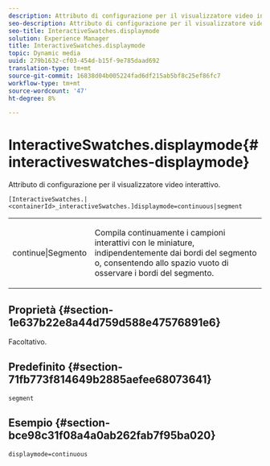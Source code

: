 ```yaml
---
description: Attributo di configurazione per il visualizzatore video interattivo.
seo-description: Attributo di configurazione per il visualizzatore video interattivo.
seo-title: InteractiveSwatches.displaymode
solution: Experience Manager
title: InteractiveSwatches.displaymode
topic: Dynamic media
uuid: 279b1632-cf03-454d-b15f-9e785daad692
translation-type: tm+mt
source-git-commit: 16838d04b005224fad6df215ab5bf8c25ef86fc7
workflow-type: tm+mt
source-wordcount: '47'
ht-degree: 8%

---
```



# InteractiveSwatches.displaymode{#interactiveswatches-displaymode}

Attributo di configurazione per il visualizzatore video interattivo.

`[InteractiveSwatches.|<containerId>_interactiveSwatches.]displaymode=continuous|segment`

<table id="table_441553CD34C94A58A9D7CBF772DEDDB6"> 
 <tbody> 
  <tr> 
   <td colname="col1"> <p> <span class="codeph"> continue|Segmento</span> </p> </td> 
   <td colname="col2"> <p> Compila continuamente i campioni interattivi con le miniature, indipendentemente dai bordi del segmento o, consentendo allo spazio vuoto di osservare i bordi del segmento. </p> </td> 
  </tr> 
 </tbody> 
</table>

## Proprietà {#section-1e637b22e8a44d759d588e47576891e6}

Facoltativo.

## Predefinito {#section-71fb773f814649b2885aefee68073641}

`segment`

## Esempio {#section-bce98c31f08a4a0ab262fab7f95ba020}

```
displaymode=continuous
```

